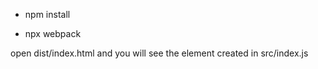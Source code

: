 - npm install

- npx webpack

open dist/index.html and you will see the element created in src/index.js